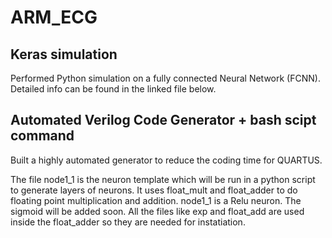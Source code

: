 # ARM_ECG

## Keras simulation
Performed Python simulation on a fully connected Neural Network (FCNN). Detailed info can be found in the linked file below. 

## Automated Verilog Code Generator + bash scipt command 
Built a highly automated generator to reduce the coding time for QUARTUS.

The file node1_1 is the neuron template which will be run in a python script to generate layers of neurons. It uses float_mult and float_adder to do floating point multiplication and addition. node1_1 is a Relu neuron. The sigmoid will be added soon. All the files like exp and float_add are used inside the float_adder so they are needed for instatiation.

